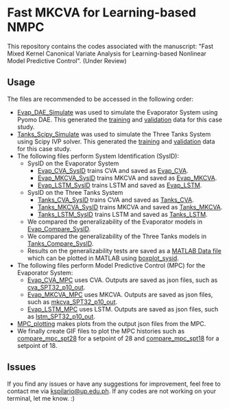 # Fast MKCVA for Learning-based NMPC

This repository contains the codes associated with the manuscript: "Fast Mixed Kernel Canonical Variate Analysis for Learning-based Nonlinear Model Predictive Control". (Under Review)

## Usage
The files are recommended to be accessed in the following order:
* [Evap_DAE_Simulate](https://github.com/kspilario/MKCVA_MPC/blob/main/Evap_DAE_Simulate.ipynb) was used to simulate the Evaporator System using Pyomo DAE. This generated the [training](https://github.com/kspilario/MKCVA_MPC/blob/main/evap_seed1.csv) and [validation](https://github.com/kspilario/MKCVA_MPC/blob/main/evap_seed3_valid.csv) data for this case study.
* [Tanks_Scipy_Simulate](https://github.com/kspilario/MKCVA_MPC/blob/main/Tanks_Scipy_Simulate.ipynb) was used to simulate the Three Tanks System using Scipy IVP solver. This generated the [training](https://github.com/kspilario/MKCVA_MPC/blob/main/tanks_seed0_in.csv) and [validation](https://github.com/kspilario/MKCVA_MPC/blob/main/tanks_seed1_in.csv) data for this case study.
* The following files perform System Identification (SysID):
  * SysID on the Evaporator System
    * [Evap_CVA_SysID](https://github.com/kspilario/MKCVA_MPC/blob/main/Evap_CVA_SysID.ipynb) trains CVA and saved as [Evap_CVA](https://github.com/kspilario/MKCVA_MPC/blob/main/evap_cva_sys.pkl).
    * [Evap_MKCVA_SysID](https://github.com/kspilario/MKCVA_MPC/blob/main/Evap_MKCVA_SysID.ipynb) trains MKCVA and saved as [Evap_MKCVA](https://github.com/kspilario/MKCVA_MPC/blob/main/evap_mkcva_sys3.pkl).
    * [Evap_LSTM_SysID](https://github.com/kspilario/MKCVA_MPC/blob/main/Evap_LSTM_SysID.ipynb) trains LSTM and saved as [Evap_LSTM](https://github.com/kspilario/MKCVA_MPC/blob/main/evap_lstm.keras).
  * SysID on the Three Tanks System
    * [Tanks_CVA_SysID](https://github.com/kspilario/MKCVA_MPC/blob/main/Tanks_CVA_SysID.ipynb) trains CVA and saved as [Tanks_CVA](https://github.com/kspilario/MKCVA_MPC/blob/main/tanks_cva_sys.pkl).
    * [Tanks_MKCVA_SysID](https://github.com/kspilario/MKCVA_MPC/blob/main/Tanks_MKCVA_SysID.ipynb) trains MKCVA and saved as [Tanks_MKCVA](https://github.com/kspilario/MKCVA_MPC/blob/main/tanks_mkcva_sys.pkl).
    * [Tanks_LSTM_SysID](https://github.com/kspilario/MKCVA_MPC/blob/main/Tanks_LSTM_SysID.ipynb) trains LSTM and saved as [Tanks_LSTM](https://github.com/kspilario/MKCVA_MPC/blob/main/tanks_lstm.keras).
  * We compared the generalizability of the Evaporator models in [Evap_Compare_SysID](https://github.com/kspilario/MKCVA_MPC/blob/main/Evap_Compare_SysID.ipynb).
  * We compared the generalizability of the Three Tanks models in [Tanks_Compare_SysID](https://github.com/kspilario/MKCVA_MPC/blob/main/Tanks_Compare_SysID.ipynb).
  * Results on the generalizability tests are saved as a [MATLAB Data file](https://github.com/kspilario/MKCVA_MPC/blob/main/compare_models.mat) which can be plotted in MATLAB using [boxplot_sysid](https://github.com/kspilario/MKCVA_MPC/blob/main/boxplot_sysid.m).
* The following files perform Model Predictive Control (MPC) for the Evaporator System:
  * [Evap_CVA_MPC](https://github.com/kspilario/MKCVA_MPC/blob/main/Evap_CVA_MPC.ipynb) uses CVA. Outputs are saved as json files, such as [cva_SPT32_p10_out](https://github.com/kspilario/MKCVA_MPC/blob/main/cva_SPT32_p10_out.json). 
  * [Evap_MKCVA_MPC](https://github.com/kspilario/MKCVA_MPC/blob/main/Evap_MKCVA_MPC.ipynb) uses MKCVA. Outputs are saved as json files, such as [mkcva_SPT32_p10_out](https://github.com/kspilario/MKCVA_MPC/blob/main/mkcva_SPT32_p10_out.json).
  * [Evap_LSTM_MPC](https://github.com/kspilario/MKCVA_MPC/blob/main/Evap_LSTM_MPC.ipynb) uses LSTM. Outputs are saved as json files, such as [lstm_SPT32_p10_out](https://github.com/kspilario/MKCVA_MPC/blob/main/lstm_SPT32_p10_out.json).
* [MPC_plotting](https://github.com/kspilario/MKCVA_MPC/blob/main/mpc_plotting.m) makes plots from the output json files from the MPC.
* We finally create GIF files to plot the MPC histories such as [compare_mpc_spt28](https://github.com/kspilario/MKCVA_MPC/blob/main/compare_mpc_spt28.gif) for a setpoint of 28 and [compare_mpc_spt18](https://github.com/kspilario/MKCVA_MPC/blob/main/compare_mpc_spt18.gif) for a setpoint of 18.

## Issues
If you find any issues or have any suggestions for improvement, feel free to contact me via kspilario@up.edu.ph. If any codes are not working on your terminal, let me know. :)
